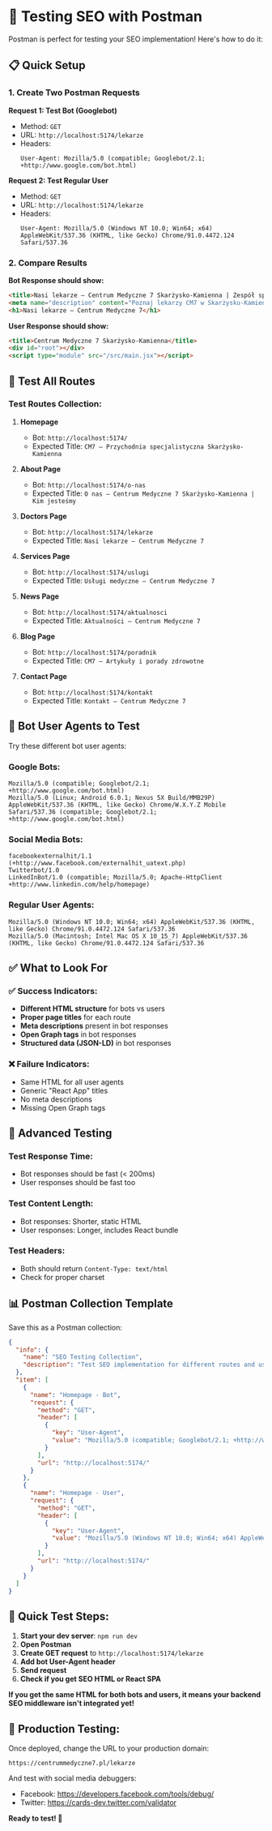# 🚀 Testing SEO with Postman

Postman is perfect for testing your SEO implementation! Here's how to do it:

## 📋 Quick Setup

### 1. Create Two Postman Requests

**Request 1: Test Bot (Googlebot)**
- Method: `GET`
- URL: `http://localhost:5174/lekarze`
- Headers:
  ```
  User-Agent: Mozilla/5.0 (compatible; Googlebot/2.1; +http://www.google.com/bot.html)
  ```

**Request 2: Test Regular User**
- Method: `GET` 
- URL: `http://localhost:5174/lekarze`
- Headers:
  ```
  User-Agent: Mozilla/5.0 (Windows NT 10.0; Win64; x64) AppleWebKit/537.36 (KHTML, like Gecko) Chrome/91.0.4472.124 Safari/537.36
  ```

### 2. Compare Results

**Bot Response should show:**
```html
<title>Nasi lekarze – Centrum Medyczne 7 Skarżysko-Kamienna | Zespół specjalistów</title>
<meta name="description" content="Poznaj lekarzy CM7 w Skarżysku-Kamiennej..." />
<h1>Nasi lekarze – Centrum Medyczne 7</h1>
```

**User Response should show:**
```html
<title>Centrum Medyczne 7 Skarżysko-Kamienna</title>
<div id="root"></div>
<script type="module" src="/src/main.jsx"></script>
```

## 🧪 Test All Routes

### Test Routes Collection:

1. **Homepage**
   - Bot: `http://localhost:5174/`
   - Expected Title: `CM7 – Przychodnia specjalistyczna Skarżysko-Kamienna`

2. **About Page**
   - Bot: `http://localhost:5174/o-nas`
   - Expected Title: `O nas – Centrum Medyczne 7 Skarżysko-Kamienna | Kim jesteśmy`

3. **Doctors Page**
   - Bot: `http://localhost:5174/lekarze`
   - Expected Title: `Nasi lekarze – Centrum Medyczne 7`

4. **Services Page**
   - Bot: `http://localhost:5174/uslugi`
   - Expected Title: `Usługi medyczne – Centrum Medyczne 7`

5. **News Page**
   - Bot: `http://localhost:5174/aktualnosci`
   - Expected Title: `Aktualności – Centrum Medyczne 7`

6. **Blog Page**
   - Bot: `http://localhost:5174/poradnik`
   - Expected Title: `CM7 – Artykuły i porady zdrowotne`

7. **Contact Page**
   - Bot: `http://localhost:5174/kontakt`
   - Expected Title: `Kontakt – Centrum Medyczne 7`

## 🤖 Bot User Agents to Test

Try these different bot user agents:

### Google Bots:
```
Mozilla/5.0 (compatible; Googlebot/2.1; +http://www.google.com/bot.html)
Mozilla/5.0 (Linux; Android 6.0.1; Nexus 5X Build/MMB29P) AppleWebKit/537.36 (KHTML, like Gecko) Chrome/W.X.Y.Z Mobile Safari/537.36 (compatible; Googlebot/2.1; +http://www.google.com/bot.html)
```

### Social Media Bots:
```
facebookexternalhit/1.1 (+http://www.facebook.com/externalhit_uatext.php)
Twitterbot/1.0
LinkedInBot/1.0 (compatible; Mozilla/5.0; Apache-HttpClient +http://www.linkedin.com/help/homepage)
```

### Regular User Agents:
```
Mozilla/5.0 (Windows NT 10.0; Win64; x64) AppleWebKit/537.36 (KHTML, like Gecko) Chrome/91.0.4472.124 Safari/537.36
Mozilla/5.0 (Macintosh; Intel Mac OS X 10_15_7) AppleWebKit/537.36 (KHTML, like Gecko) Chrome/91.0.4472.124 Safari/537.36
```

## ✅ What to Look For

### ✅ Success Indicators:
- **Different HTML structure** for bots vs users
- **Proper page titles** for each route
- **Meta descriptions** present in bot responses
- **Open Graph tags** in bot responses
- **Structured data (JSON-LD)** in bot responses

### ❌ Failure Indicators:
- Same HTML for all user agents
- Generic "React App" titles
- No meta descriptions
- Missing Open Graph tags

## 🎯 Advanced Testing

### Test Response Time:
- Bot responses should be fast (< 200ms)
- User responses should be fast too

### Test Content Length:
- Bot responses: Shorter, static HTML
- User responses: Longer, includes React bundle

### Test Headers:
- Both should return `Content-Type: text/html`
- Check for proper charset

## 📊 Postman Collection Template

Save this as a Postman collection:

```json
{
  "info": {
    "name": "SEO Testing Collection",
    "description": "Test SEO implementation for different routes and user agents"
  },
  "item": [
    {
      "name": "Homepage - Bot",
      "request": {
        "method": "GET",
        "header": [
          {
            "key": "User-Agent",
            "value": "Mozilla/5.0 (compatible; Googlebot/2.1; +http://www.google.com/bot.html)"
          }
        ],
        "url": "http://localhost:5174/"
      }
    },
    {
      "name": "Homepage - User",
      "request": {
        "method": "GET", 
        "header": [
          {
            "key": "User-Agent",
            "value": "Mozilla/5.0 (Windows NT 10.0; Win64; x64) AppleWebKit/537.36"
          }
        ],
        "url": "http://localhost:5174/"
      }
    }
  ]
}
```

## 🚀 Quick Test Steps:

1. **Start your dev server**: `npm run dev`
2. **Open Postman**
3. **Create GET request** to `http://localhost:5174/lekarze`
4. **Add bot User-Agent header**
5. **Send request**
6. **Check if you get SEO HTML or React SPA**

**If you get the same HTML for both bots and users, it means your backend SEO middleware isn't integrated yet!**

## 🔧 Production Testing:

Once deployed, change the URL to your production domain:
```
https://centrummedyczne7.pl/lekarze
```

And test with social media debuggers:
- Facebook: https://developers.facebook.com/tools/debug/
- Twitter: https://cards-dev.twitter.com/validator

**Ready to test! 🎉** 